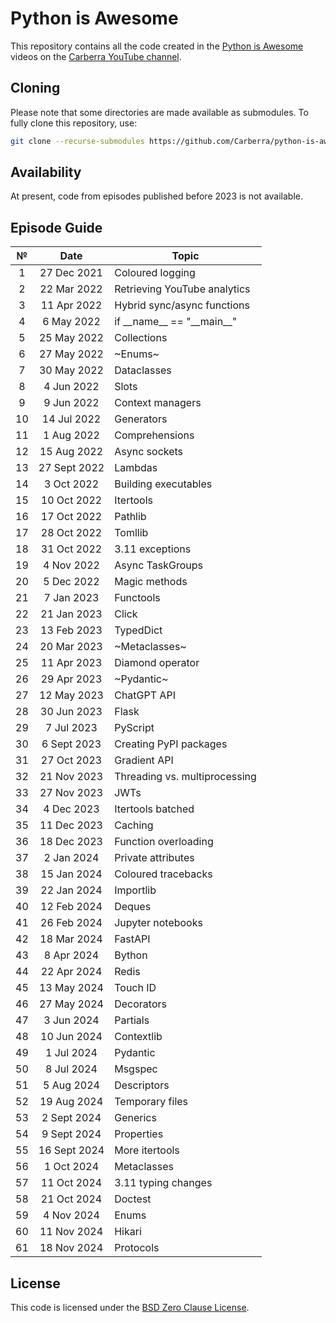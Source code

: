 # Python is Awesome

This repository contains all the code created in the [Python is Awesome](https://www.youtube.com/playlist?list=PLYeOw6sTSy6aJ8ZlA4vGvgGVo42IhF-Pc) videos on the [Carberra YouTube channel](https://www.youtube.com/channel/UC13cYu7lec-oOcqQf5L-brg).

## Cloning

Please note that some directories are made available as submodules.
To fully clone this repository, use:

```sh
git clone --recurse-submodules https://github.com/Carberra/python-is-awesome
```

## Availability

At present, code from episodes published before 2023 is not available.

## Episode Guide

| №  | Date         | Topic                        
|:--:|:------------:|------------------------------
|  1 | 27 Dec  2021 | Coloured logging
|  2 | 22 Mar  2022 | Retrieving YouTube analytics
|  3 | 11 Apr  2022 | Hybrid sync/async functions
|  4 |  6 May  2022 | if \_\_name__ == "\_\_main__"
|  5 | 25 May  2022 | Collections
|  6 | 27 May  2022 | ~Enums~
|  7 | 30 May  2022 | Dataclasses
|  8 |  4 Jun  2022 | Slots
|  9 |  9 Jun  2022 | Context managers
| 10 | 14 Jul  2022 | Generators
| 11 |  1 Aug  2022 | Comprehensions
| 12 | 15 Aug  2022 | Async sockets
| 13 | 27 Sept 2022 | Lambdas
| 14 |  3 Oct  2022 | Building executables
| 15 | 10 Oct  2022 | Itertools                    
| 16 | 17 Oct  2022 | Pathlib
| 17 | 28 Oct  2022 | Tomllib
| 18 | 31 Oct  2022 | 3.11 exceptions
| 19 |  4 Nov  2022 | Async TaskGroups
| 20 |  5 Dec  2022 | Magic methods
| 21 |  7 Jan  2023 | Functools
| 22 | 21 Jan  2023 | Click
| 23 | 13 Feb  2023 | TypedDict
| 24 | 20 Mar  2023 | ~Metaclasses~
| 25 | 11 Apr  2023 | Diamond operator
| 26 | 29 Apr  2023 | ~Pydantic~
| 27 | 12 May  2023 | ChatGPT API
| 28 | 30 Jun  2023 | Flask
| 29 |  7 Jul  2023 | PyScript
| 30 |  6 Sept 2023 | Creating PyPI packages
| 31 | 27 Oct  2023 | Gradient API
| 32 | 21 Nov  2023 | Threading vs. multiprocessing
| 33 | 27 Nov  2023 | JWTs
| 34 |  4 Dec  2023 | Itertools batched
| 35 | 11 Dec  2023 | Caching
| 36 | 18 Dec  2023 | Function overloading
| 37 |  2 Jan  2024 | Private attributes
| 38 | 15 Jan  2024 | Coloured tracebacks
| 39 | 22 Jan  2024 | Importlib
| 40 | 12 Feb  2024 | Deques
| 41 | 26 Feb  2024 | Jupyter notebooks
| 42 | 18 Mar  2024 | FastAPI
| 43 |  8 Apr  2024 | Bython
| 44 | 22 Apr  2024 | Redis
| 45 | 13 May  2024 | Touch ID
| 46 | 27 May  2024 | Decorators
| 47 |  3 Jun  2024 | Partials
| 48 | 10 Jun  2024 | Contextlib
| 49 |  1 Jul  2024 | Pydantic
| 50 |  8 Jul  2024 | Msgspec
| 51 |  5 Aug  2024 | Descriptors
| 52 | 19 Aug  2024 | Temporary files
| 53 |  2 Sept 2024 | Generics
| 54 |  9 Sept 2024 | Properties
| 55 | 16 Sept 2024 | More itertools
| 56 |  1 Oct  2024 | Metaclasses
| 57 | 11 Oct  2024 | 3.11 typing changes
| 58 | 21 Oct  2024 | Doctest
| 59 |  4 Nov  2024 | Enums
| 60 | 11 Nov  2024 | Hikari
| 61 | 18 Nov  2024 | Protocols

## License

This code is licensed under the [BSD Zero Clause License](https://github.com/Carberra/python-is-awesome/blob/main/LICENSE).
